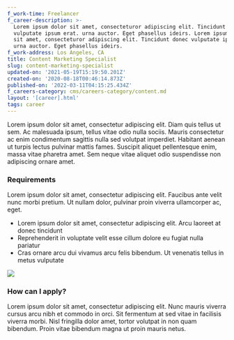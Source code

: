 ```yaml
---
f_work-time: Freelancer
f_career-description: >-
  Lorem ipsum dolor sit amet, consecteturor adipiscing elit. Tincidunt donec
  vulputate ipsum erat. urna auctor. Eget phasellus ideirs. Lorem ipsum dolor
  sit amet, consecteturor adipiscing elit. Tincidunt donec vulputate ipsum erat
  urna auctor. Eget phasellus ideirs.
f_work-address: Los Angeles, CA
title: Content Marketing Specialist
slug: content-marketing-specialist
updated-on: '2021-05-19T15:19:50.201Z'
created-on: '2020-08-18T00:46:14.873Z'
published-on: '2022-03-11T04:15:25.434Z'
f_careers-category: cms/careers-category/content.md
layout: '[career].html'
tags: career
---
```


Lorem ipsum dolor sit amet, consectetur adipiscing elit. Diam quis tellus ut sem. Ac malesuada ipsum, tellus vitae odio nulla sociis. Mauris consectetur ac enim condimentum sagittis nulla sed volutpat imperdiet. Habitant aenean ut turpis lectus pulvinar mattis fames. Suscipit aliquet pellentesque enim, massa vitae pharetra amet. Sem neque vitae aliquet odio suspendisse non adipiscing ornare amet.

### Requirements

Lorem ipsum dolor sit amet, consectetur adipiscing elit. Faucibus ante velit nunc morbi pretium. Ut nullam dolor, pulvinar proin viverra ullamcorper ac, eget.

*   Lorem ipsum dolor sit amet, consectetur adipiscing elit. Arcu laoreet at donec tincidunt
*   Reprehenderit in voluptate velit esse cillum dolore eu fugiat nulla pariatur
*   Cras ornare arcu dui vivamus arcu felis bibendum. Ut venenatis tellus in metus vulputate

![](https://uploads-ssl.webflow.com/622a0933bd19e97c907be4c6/622a0933bd19e942b47be631_image-case-studies-04-growth-template.svg)

### How can I apply?

Lorem ipsum dolor sit amet, consectetur adipiscing elit. Nunc mauris viverra cursus arcu nibh et commodo in orci. Sit fermentum at sed vitae in facilisis viverra morbi. Nisl fringilla dolor amet, tortor volutpat in non quam bibendum. Proin vitae bibendum magna ut proin mauris netus.
